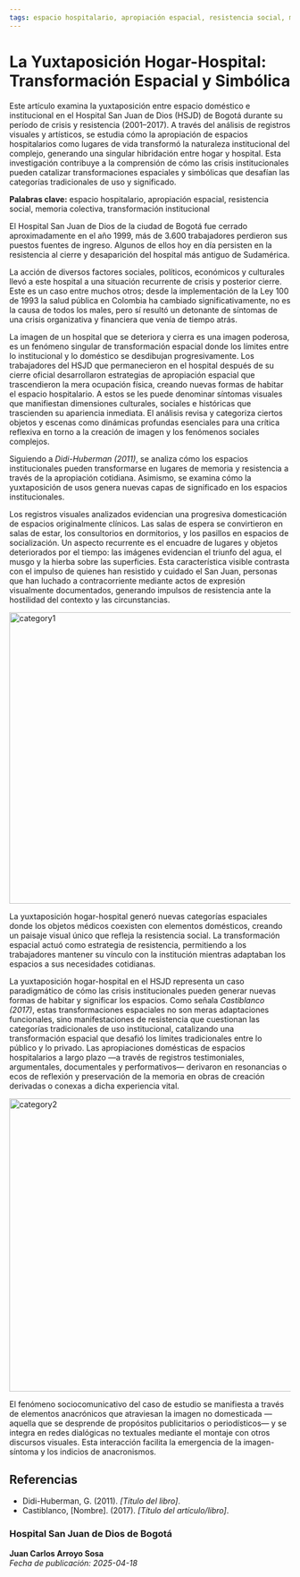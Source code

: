 ```yaml
---
tags: espacio hospitalario, apropiación espacial, resistencia social, memoria colectiva, transformación institucional
---
```

# La Yuxtaposición Hogar-Hospital: Transformación Espacial y Simbólica  

Este artículo examina la yuxtaposición entre espacio doméstico e institucional en el Hospital San Juan de Dios (HSJD) de Bogotá durante su período de crisis y resistencia (2001–2017). A través del análisis de registros visuales y artísticos, se estudia cómo la apropiación de espacios hospitalarios como lugares de vida transformó la naturaleza institucional del complejo, generando una singular hibridación entre hogar y hospital. Esta investigación contribuye a la comprensión de cómo las crisis institucionales pueden catalizar transformaciones espaciales y simbólicas que desafían las categorías tradicionales de uso y significado.

**Palabras clave:** espacio hospitalario, apropiación espacial, resistencia social, memoria colectiva, transformación institucional

El Hospital San Juan de Dios de la ciudad de Bogotá fue cerrado aproximadamente en el año 1999, más de 3.600 trabajadores perdieron sus puestos fuentes de ingreso. Algunos de ellos hoy en día persisten en la resistencia al cierre y desaparición del hospital más antiguo de Sudamérica.

La acción de diversos factores sociales, políticos, económicos y culturales llevó a este hospital a una situación recurrente de crisis y posterior cierre. Este es un caso entre muchos otros; desde la implementación de la Ley 100 de 1993 la salud pública en Colombia ha cambiado significativamente, no es la causa de todos los males, pero sí resultó un detonante de síntomas de una crisis organizativa y financiera que venía de tiempo atrás.

La imagen de un hospital que se deteriora y cierra es una imagen poderosa, es un fenómeno singular de transformación espacial donde los límites entre lo institucional y lo doméstico se desdibujan progresivamente. Los trabajadores del HSJD que permanecieron en el hospital después de su cierre oficial desarrollaron estrategias de apropiación espacial que trascendieron la mera ocupación física, creando nuevas formas de habitar el espacio hospitalario. A estos se les puede denominar síntomas visuales que manifiestan dimensiones culturales, sociales e históricas que trascienden su apariencia inmediata. El análisis revisa y categoriza ciertos objetos y escenas como dinámicas profundas esenciales para una crítica reflexiva en torno a la creación de imagen y los fenómenos sociales complejos.

Siguiendo a *Didi-Huberman (2011)*, se analiza cómo los espacios institucionales pueden transformarse en lugares de memoria y resistencia a través de la apropiación cotidiana. Asimismo, se examina cómo la yuxtaposición de usos genera nuevas capas de significado en los espacios institucionales.

Los registros visuales analizados evidencian una progresiva domesticación de espacios originalmente clínicos. Las salas de espera se convirtieron en salas de estar, los consultorios en dormitorios, y los pasillos en espacios de socialización. Un aspecto recurrente es el encuadre de lugares y objetos deteriorados por el tiempo: las imágenes evidencian el triunfo del agua, el musgo y la hierba sobre las superficies. Esta característica visible contrasta con el impulso de quienes han resistido y cuidado el San Juan, personas que han luchado a contracorriente mediante actos de expresión visualmente documentados, generando impulsos de resistencia ante la hostilidad del contexto y las circunstancias.

<img width="521" alt="category1" src="https://github.com/user-attachments/assets/6c9b4665-123d-4188-89e6-b37579c7604f" />

La yuxtaposición hogar-hospital generó nuevas categorías espaciales donde los objetos médicos coexisten con elementos domésticos, creando un paisaje visual único que refleja la resistencia social. La transformación espacial actuó como estrategia de resistencia, permitiendo a los trabajadores mantener su vínculo con la institución mientras adaptaban los espacios a sus necesidades cotidianas.

La yuxtaposición hogar-hospital en el HSJD representa un caso paradigmático de cómo las crisis institucionales pueden generar nuevas formas de habitar y significar los espacios. Como señala *Castiblanco (2017)*, estas transformaciones espaciales no son meras adaptaciones funcionales, sino manifestaciones de resistencia que cuestionan las categorías tradicionales de uso institucional, catalizando una transformación espacial que desafió los límites tradicionales entre lo público y lo privado. Las apropiaciones domésticas de espacios hospitalarios a largo plazo —a través de registros testimoniales, argumentales, documentales y performativos— derivaron en resonancias o ecos de reflexión y preservación de la memoria en obras de creación derivadas o conexas a dicha experiencia vital.

<img width="524" alt="category2" src="https://github.com/user-attachments/assets/f5a7ad8d-652f-477f-ae3e-3be8f375a72a" />

El fenómeno sociocomunicativo del caso de estudio se manifiesta a través de elementos anacrónicos que atraviesan la imagen no domesticada —aquella que se desprende de propósitos publicitarios o periodísticos— y se integra en redes dialógicas no textuales mediante el montaje con otros discursos visuales. Esta interacción facilita la emergencia de la imagen-síntoma y los indicios de anacronismos.


## Referencias

- Didi-Huberman, G. (2011). *[Título del libro]*.
- Castiblanco, [Nombre]. (2017). *[Título del artículo/libro]*.


### Hospital San Juan de Dios de Bogotá  
**Juan Carlos Arroyo Sosa**  
*Fecha de publicación: 2025-04-18*
